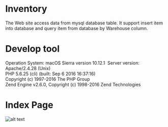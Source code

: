 # Inventory
The Web site access data from mysql database table. It support insert item into database and query item from database by Warehouse column.
# Develop tool
Operation System: macOS Sierra version 10.12.1  
Server version: Apache/2.4.28 (Unix)  
PHP 5.6.25 (cli) (built: Sep  6 2016 16:37:16)   
Copyright (c) 1997-2016 The PHP Group  
Zend Engine v2.6.0, Copyright (c) 1998-2016 Zend Technologies

# Index Page
![alt text](https://github.com/geminihsu/Inventory/blob/screenshot/Index.png)
